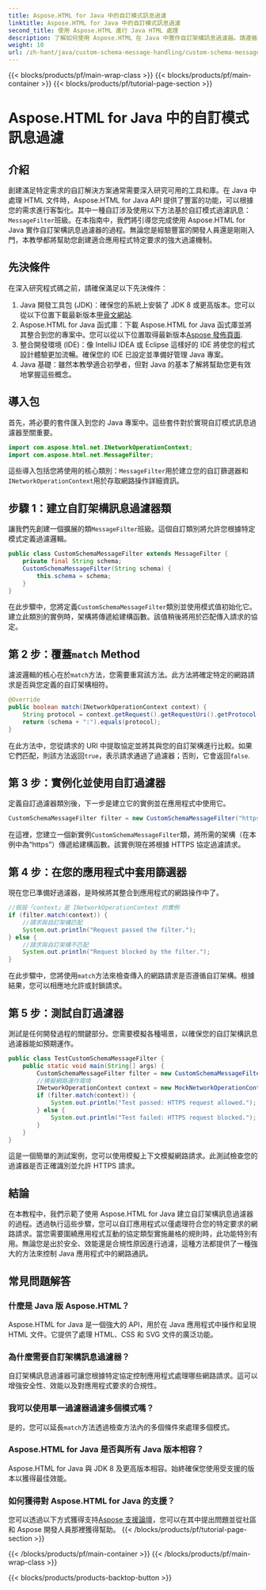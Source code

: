 ```yaml
---
title: Aspose.HTML for Java 中的自訂模式訊息過濾
linktitle: Aspose.HTML for Java 中的自訂模式訊息過濾
second_title: 使用 Aspose.HTML 進行 Java HTML 處理
description: 了解如何使用 Aspose.HTML 在 Java 中實作自訂架構訊息過濾器。請遵循我們的逐步指南，以獲得安全、客製化的應用程式體驗。
weight: 10
url: /zh-hant/java/custom-schema-message-handling/custom-schema-message-filter/
---
```


{{< blocks/products/pf/main-wrap-class >}}
{{< blocks/products/pf/main-container >}}
{{< blocks/products/pf/tutorial-page-section >}}

# Aspose.HTML for Java 中的自訂模式訊息過濾

## 介紹
創建滿足特定需求的自訂解決方案通常需要深入研究可用的工具和庫。在 Java 中處理 HTML 文件時，Aspose.HTML for Java API 提供了豐富的功能，可以根據您的需求進行客製化。其中一種自訂涉及使用以下方法基於自訂模式過濾訊息：`MessageFilter`班級。在本指南中，我們將引導您完成使用 Aspose.HTML for Java 實作自訂架構訊息過濾器的過程。無論您是經驗豐富的開發人員還是剛剛入門，本教學都將幫助您創建適合應用程式特定要求的強大過濾機制。
## 先決條件
在深入研究程式碼之前，請確保滿足以下先決條件：
1.  Java 開發工具包 (JDK)：確保您的系統上安裝了 JDK 8 或更高版本。您可以從以下位置下載最新版本[甲骨文網站](https://www.oracle.com/java/technologies/javase-jdk11-downloads.html).
2. Aspose.HTML for Java 函式庫：下載 Aspose.HTML for Java 函式庫並將其整合到您的專案中。您可以從以下位置取得最新版本[Aspose 發佈頁面](https://releases.aspose.com/html/java/).
3. 整合開發環境 (IDE)：像 IntelliJ IDEA 或 Eclipse 這樣好的 IDE 將使您的程式設計體驗更加流暢。確保您的 IDE 已設定並準備好管理 Java 專案。
4. Java 基礎：雖然本教學適合初學者，但對 Java 的基本了解將幫助您更有效地掌握這些概念。
## 導入包
首先，將必要的套件匯入到您的 Java 專案中。這些套件對於實現自訂模式訊息過濾器至關重要。
```java
import com.aspose.html.net.INetworkOperationContext;
import com.aspose.html.net.MessageFilter;
```
這些導入包括您將使用的核心類別：`MessageFilter`用於建立您的自訂篩選器和`INetworkOperationContext`用於存取網路操作詳細資訊。
## 步驟 1：建立自訂架構訊息過濾器類
讓我們先創建一個擴展的類`MessageFilter`班級。這個自訂類別將允許您根據特定模式定義過濾邏輯。
```java
public class CustomSchemaMessageFilter extends MessageFilter {
    private final String schema;
    CustomSchemaMessageFilter(String schema) {
        this.schema = schema;
    }
}
```
在此步驟中，您將定義`CustomSchemaMessageFilter`類別並使用模式值初始化它。建立此類別的實例時，架構將傳遞給建構函數。該值稍後將用於匹配傳入請求的協定。
## 第 2 步：覆蓋`match` Method
濾波邏輯的核心在於`match`方法，您需要重寫該方法。此方法將確定特定的網路請求是否與您定義的自訂架構相符。
```java
@Override
public boolean match(INetworkOperationContext context) {
    String protocol = context.getRequest().getRequestUri().getProtocol();
    return (schema + ":").equals(protocol);
}
```
在此方法中，您從請求的 URI 中提取協定並將其與您的自訂架構進行比較。如果它們匹配，則該方法返回`true`，表示請求通過了過濾器；否則，它會返回`false`.
## 第 3 步：實例化並使用自訂過濾器
定義自訂過濾器類別後，下一步是建立它的實例並在應用程式中使用它。
```java
CustomSchemaMessageFilter filter = new CustomSchemaMessageFilter("https");
```
在這裡，您建立一個新實例`CustomSchemaMessageFilter`類，將所需的架構（在本例中為“https”）傳遞給建構函數。該實例現在將根據 HTTPS 協定過濾請求。
## 第 4 步：在您的應用程式中套用篩選器
現在您已準備好過濾器，是時候將其整合到應用程式的網路操作中了。
```java
//假設「context」是 INetworkOperationContext 的實例
if (filter.match(context)) {
    //請求與自訂架構匹配
    System.out.println("Request passed the filter.");
} else {
    //請求與自訂架構不匹配
    System.out.println("Request blocked by the filter.");
}
```
在此步驟中，您將使用`match`方法來檢查傳入的網路請求是否遵循自訂架構。根據結果，您可以相應地允許或封鎖請求。
## 第 5 步：測試自訂過濾器
測試是任何開發過程的關鍵部分。您需要模擬各種場景，以確保您的自訂架構訊息過濾器能如預期運作。
```java
public class TestCustomSchemaMessageFilter {
    public static void main(String[] args) {
        CustomSchemaMessageFilter filter = new CustomSchemaMessageFilter("https");
        //模擬網路運作環境
        INetworkOperationContext context = new MockNetworkOperationContext("https");
        if (filter.match(context)) {
            System.out.println("Test passed: HTTPS request allowed.");
        } else {
            System.out.println("Test failed: HTTPS request blocked.");
        }
    }
}
```
這是一個簡單的測試案例，您可以使用模擬上下文模擬網路請求。此測試檢查您的過濾器是否正確識別並允許 HTTPS 請求。
## 結論
在本教程中，我們示範了使用 Aspose.HTML for Java 建立自訂架構訊息過濾器的過程。透過執行這些步驟，您可以自訂應用程式以僅處理符合您的特定要求的網路請求。當您需要圍繞應用程式互動的協定類型實施嚴格的規則時，此功能特別有用。無論您是出於安全、效能還是合規性原因進行過濾，這種方法都提供了一種強大的方法來控制 Java 應用程式中的網路通訊。
## 常見問題解答
### 什麼是 Java 版 Aspose.HTML？
Aspose.HTML for Java 是一個強大的 API，用於在 Java 應用程式中操作和呈現 HTML 文件。它提供了處理 HTML、CSS 和 SVG 文件的廣泛功能。
### 為什麼需要自訂架構訊息過濾器？
自訂架構訊息過濾器可讓您根據特定協定控制應用程式處理哪些網路請求。這可以增強安全性、效能以及對應用程式要求的合規性。
### 我可以使用單一過濾器過濾多個模式嗎？
是的，您可以延長`match`方法透過檢查方法內的多個條件來處理多個模式。
### Aspose.HTML for Java 是否與所有 Java 版本相容？
Aspose.HTML for Java 與 JDK 8 及更高版本相容。始終確保您使用受支援的版本以獲得最佳效能。
### 如何獲得對 Aspose.HTML for Java 的支援？
您可以透過以下方式獲得支持[Aspose 支援論壇](https://forum.aspose.com/c/html/29)，您可以在其中提出問題並從社區和 Aspose 開發人員那裡獲得幫助。
{{< /blocks/products/pf/tutorial-page-section >}}

{{< /blocks/products/pf/main-container >}}
{{< /blocks/products/pf/main-wrap-class >}}

{{< blocks/products/products-backtop-button >}}
